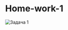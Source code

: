 # Home-work-1
<img src="C:\Users\Пользователь\OneDrive\Изображения\Снимки экрана\photo_2024-07-21_15-53-33.jpg" alt="Задача 1">
